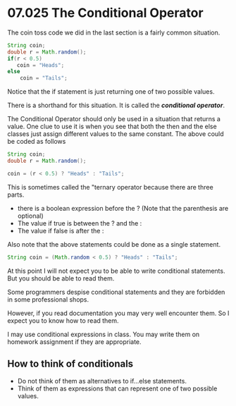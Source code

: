 # 07.025 The Conditional Operator

The coin toss code we did in the last section is a fairly common situation.

```java
String coin;
double r = Math.random();
if(r < 0.5)
   coin = "Heads";
else
    coin = "Tails";
```

Notice that the if statement is just returning one of two possible values.

There is a shorthand for this situation.  It is called the ***conditional operator***.

The Conditional Operator should only be used in a situation that returns a value.  One clue to use it is when you see that both the then and the else classes just assign different values to the same constant.  The above could be coded as follows

```java
String coin;
double r = Math.random();

coin = (r < 0.5) ? "Heads" : "Tails";
```
This is sometimes called the "ternary operator because there are three parts.

* there is a boolean expression before the ? (Note that the parenthesis are optional)
* The value if true is between the ? and the :
* The value if false is after the :

Also note that the above statements could be done as a single statement.

```java
String coin = (Math.random < 0.5) ? "Heads" : "Tails";
```

At this point I will not expect you to be able to write conditional statements.  But you should be able to read them.

Some programmers despise conditional statements and they are forbidden in some professional shops.

However, if you read documentation you may very well encounter them.  So I expect you to know how to read them.  

I may use conditional expressions in class.  You may write them on homework assignment if they are appropriate.

## How to think of conditionals

* Do not think of them as alternatives to if...else statements.  
* Think of them as expressions that can represent one of two possible values.